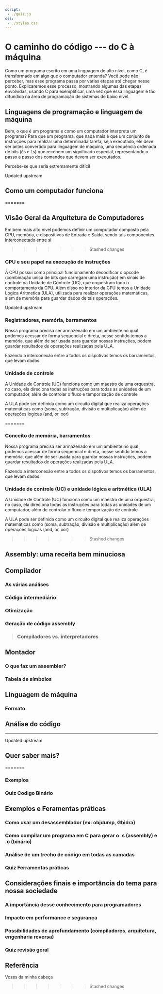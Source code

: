 ```yaml
---
script:
 - ./quiz.js
css:
 - ./styles.css
---
```


# O caminho do código --- do C à máquina

Como um programa escrito em uma linguagem de alto nível, como C, é transformado em
algo que o computador entenda? Você pode não perceber, mas esse programa passa por
várias etapas até chegar nesse ponto. Explicaremos esse processo, mostrando algumas
das etapas envolvidas, usando C para exemplificar, uma vez que essa linguagem é tão
difundida na área de programação de sistemas de baixo nível.

## Linguagens de programação e linguagem de máquina

Bem, o que é um programa e como um computador interpreta um programa? Para que um
programa, que nada mais é que um conjunto de instruções para realizar uma determinada
tarefa, seja executado, ele deve ser antes convertido para linguagem de máquina, uma
sequência ordenada de bits (`0`s e `1`s) que recebem um significado especial,
representando o passo a passo dos comandos que devem ser executados.

Percebe-se que seria extremamente difícil

Updated upstream
## Como um computador funciona 
=======
## Visão Geral da Arquitetura de Computadores 
Em bem mais alto nível podemos definir um computador composto pela CPU, memória, e dispositivos de Entrada e Saída, sendo tais componentes interconectado entre si
>>>>>>> Stashed changes

### CPU e seu papel na execução de instruções
A CPU possui como principal funcionamento decodificar o opcode (combinação unica de bits que carregam uma instrução) em sinais de controle na Unidade de Controle (UC), que orquestram todo o comportamento da CPU. Além disso no interior da CPU temos a Unidade Logica Aritmetica (ULA), utilizada para realizar operações matemáticas, além da memória para guardar dados de tais operações.

 Updated upstream
### Registradores, memória, barramentos

Nossa programa precisa ser armazenado em um ambiente no qual podemos acessar de forma sequencial e direta, nesse sentido temos a memória, que além de ser usada para guardar nossas instruções, podem guardar resultados de operações realizadas pela ULA.

Fazendo a interconexão entre a todos os dispotivos temos os barramentos, que levam dados 

### Unidade de controle

A Unidade de Controle (UC) funciona como um maestro de uma orquestra, no caso, ela direciona todas as instruções para todas as unidades de um computador, além de controlar o fluxo e temporização de controle

A ULA pode ser definida como um circuito digital que realiza operações matemáticas como (soma, subtração, divisão e multiplicação) além de operações logicas (and, or, xor)

=======
### Conceito de memória, barramentos
Nossa programa precisa ser armazenado em um ambiente no qual podemos acessar de forma sequencial e direta, nesse sentido temos a memória, que além de ser usada para guardar nossas instruções, podem guardar resultados de operações realizadas pela ULA.

Fazendo a interconexão entre a todos os dispotivos temos os barramentos, que levam dados 

### Unidade de controle (UC) e unidade lógica e aritmética (ULA)

A Unidade de Controle (UC) funciona como um maestro de uma orquestra, no caso, ela direciona todas as instruções para todas as unidades de um computador, além de controlar o fluxo e temporização de controle

A ULA pode ser definida como um circuito digital que realiza operações matemáticas como (soma, subtração, divisão e multiplicação) além de operações logicas (and, or, xor)
>>>>>>> Stashed changes

## Assembly: uma receita bem minuciosa

## Compilador

### As várias análises

### Código intermediário

### Otimização

### Geração de código assembly

> ### Compiladores *vs.* interpretadores
>
>

## Montador

### O que faz um assembler?

### Tabela de símbolos

## Linguagem de máquina

### Formato

## Análise do código

<!-- disassemblers (ex: objdump, Ghidra) -->

 *    *    *

Updated upstream
<!-- considerações finais (importância para a sociedade(?), programadores, etc.) -->

## Quer saber mais?
=======
### Exemplos

### Quiz Codigo Binário

## Exemplos e Feramentas práticas

### Como usar um desassemblador (ex: objdump, Ghidra)

### Como compilar um programa em C para gerar o .s (assembly) e .o (binário)

### Análise de um trecho de código em todas as camadas

### Quiz Ferramentas práticas

## Considerações finais e importância do tema para nossa sociedade

### A importância desse conhecimento para programadores

### Impacto em performance e segurança

### Possibilidades de aprofundamento (compiladores, arquitetura, engenharia reversa)

### Quiz revisão geral

## Referência
Vozes da minha cabeça
>>>>>>> Stashed changes

<!-- compiladores, arquitetura, engenharia reversa… -->
